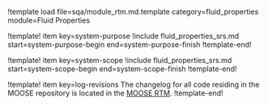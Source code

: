 !template load file=sqa/module_rtm.md.template category=fluid_properties module=Fluid Properties

!template! item key=system-purpose
!include fluid_properties_srs.md start=system-purpose-begin end=system-purpose-finish
!template-end!

!template! item key=system-scope
!include fluid_properties_srs.md start=system-scope-begin end=system-scope-finish
!template-end!

!template! item key=log-revisions
The changelog for all code residing in the MOOSE repository is located in the
[MOOSE RTM](moose_rtm.md#log-revisions).
!template-end!
